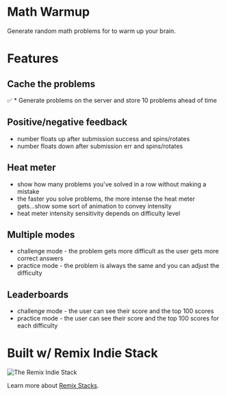 # Math Warmup

Generate random math problems for to warm up your brain.

# Features

## Cache the problems

✅ \* Generate problems on the server and store 10 problems ahead of time

## Positive/negative feedback

- number floats up after submission success and spins/rotates
- number floats down after submission err and spins/rotates

## Heat meter

- show how many problems you've solved in a row without making a mistake
- the faster you solve problems, the more intense the heat meter gets...show some sort of animation to convey intensity
- heat meter intensity sensitivity depends on difficulty level

## Multiple modes

- challenge mode - the problem gets more difficult as the user gets more correct answers
- practice mode - the problem is always the same and you can adjust the difficulty

## Leaderboards

- challenge mode - the user can see their score and the top 100 scores
- practice mode - the user can see their score and the top 100 scores for each difficulty

# Built w/ Remix Indie Stack

![The Remix Indie Stack](https://repository-images.githubusercontent.com/465928257/a241fa49-bd4d-485a-a2a5-5cb8e4ee0abf)

Learn more about [Remix Stacks](https://remix.run/stacks).
